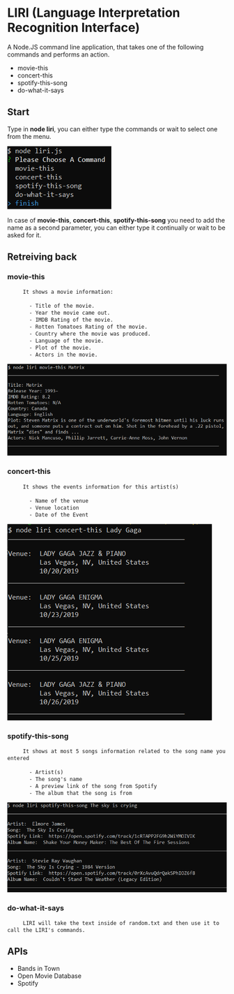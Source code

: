 # LIRI (Language Interpretation Recognition Interface)

A Node.JS command line application, that takes one of the following commands and performs an action.
   * movie-this
   * concert-this
   * spotify-this-song
   * do-what-it-says
## Start
Type in **node liri**, you can either type the commands or wait to select one from the menu.
  
  ![Image of menu](1.png)

In case of **movie-this**, **concert-this**, **spotify-this-song** you need to add the name as a second parameter, you can either type it continually or wait to be asked for it.

## Retreiving back

   ###  movie-this
         It shows a movie information:

           - Title of the movie.
           - Year the movie came out.
           - IMDB Rating of the movie.
           - Rotten Tomatoes Rating of the movie.
           - Country where the movie was produced.
           - Language of the movie.
           - Plot of the movie.
           - Actors in the movie.
   ![Image of menu](2.png)
    
   ###  concert-this
         It shows the events information for this artist(s)

           - Name of the venue
           - Venue location
           - Date of the Event
   ![Image of menu](3.png)
         
   ###  spotify-this-song
         It shows at most 5 songs information related to the song name you entered
           
           - Artist(s)
           - The song's name
           - A preview link of the song from Spotify
           - The album that the song is from
   ![Image of menu](4.png)

   ###  do-what-it-says
         LIRI will take the text inside of random.txt and then use it to call the LIRI's commands.  

## APIs
   * Bands in Town
   * Open Movie Database
   * Spotify